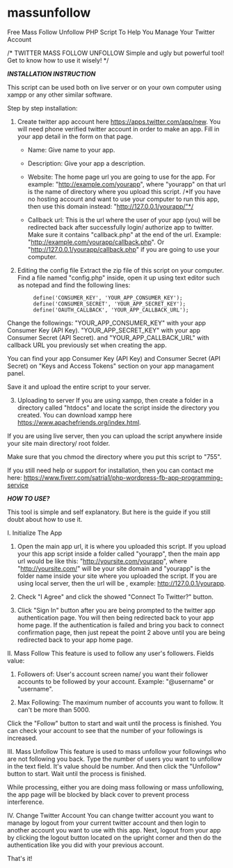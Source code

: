# massunfollow
Free Mass Follow Unfollow PHP Script To Help You Manage Your Twitter Account

/*
TWITTER MASS FOLLOW UNFOLLOW
Simple and ugly but powerful tool! Get to know how to use it wisely!
*/

***INSTALLATION INSTRUCTION***

This script can be used both on live server or on your own computer using xampp or any other similar software.

Step by step installation:

1. Create twitter app account here https://apps.twitter.com/app/new. You will need phone verified twitter account in order to make an app. Fill in your app detail in the form on that page.
	- Name: Give name to your app.
	
	- Description: Give your app a description.
	
	- Website: The home page url you are going to use for the app. For example: "http://example.com/yourapp", where "yourapp" on that url is the name of directory where you upload this script. /*If you have no hosting account and want to use your computer to run this app, then use this domain instead: "http://127.0.0.1/yourapp/"*/
	
	- Callback url: This is the url where the user of your app (you) will be redirected back after successfully login/ authorize app to twitter. Make sure it contains "callback.php" at the end of the url. Example: "http://example.com/yourapp/callback.php". Or "http://127.0.0.1/yourapp/callback.php" if you are going to use your computer.

2. Editing the config file
Extract the zip file of this script on your computer. Find a file named "config.php" inside, open it up using text editor such as notepad and find the following lines:

			define('CONSUMER_KEY', 'YOUR_APP_CONSUMER_KEY');
			define('CONSUMER_SECRET', 'YOUR_APP_SECRET_KEY');
			define('OAUTH_CALLBACK', 'YOUR_APP_CALLBACK_URL');
			
Change the followings:
"YOUR_APP_CONSUMER_KEY" with your app Consumer Key (API Key).
"YOUR_APP_SECRET_KEY" with your app Consumer Secret (API Secret).
and
"YOUR_APP_CALLBACK_URL" with callback URL you previously set when creating the app.

You can find your app Consumer Key (API Key) and Consumer Secret (API Secret) on "Keys and Access Tokens" section on your app managament panel.

Save it and upload the entire script to your server.

3. Uploading to server
If you are using xampp, then create a folder in a directory called "htdocs" and locate the script inside the directory you created. You can download xampp here https://www.apachefriends.org/index.html. 

If you are using live server, then you can upload the script anywhere inside your site main directory/ root folder.

Make sure that you chmod the directory where you put this script to "755".

If you still need help or support for installation, then you can contact me here: https://www.fiverr.com/satria1/php-wordpress-fb-app-programming-service


***HOW TO USE?***

This tool is simple and self explanatory. But here is the guide if you still doubt about how to use it.

I. Initialize The App

1. Open the main app url, it is where you uploaded this script.
If you upload your this app script inside a folder called "yourapp", then the main app url would be like this: "http://yoursite.com/yourapp", where "http://yoursite.com/" will be your site domain and "yourapp" is the folder name inside your site where you uploaded the script.
If you are using local server, then the url will be , example: http://127.0.0.1/yourapp.

2. Check "I Agree" and click the showed "Connect To Twitter?" button.

3. Click "Sign In" button after you are being prompted to the twitter app authentication page. You will then being redirected back to your app home page.
If the authentication is failed and bring you back to connect confirmation page, then just repeat the point 2 above until you are being redirected back to your app home page.

II. Mass Follow
This feature is used to follow any user's followers.
Fields value:
1. Followers of: User's account screen name/ you want their follower accounts to be followed by your account. 
Example: "@username" or "username".

2. Max Following: The maximum number of accounts you want to follow. It can't be more than 5000.

Click the "Follow" button to start and wait until the process is finished. You can check your account to see that the number of your followings is increased.


III. Mass Unfollow
This feature is used to mass unfollow your followings who are not following you back.
Type the number of users you want to unfollow in the text field. It's value should be number. And then click the "Unfollow" button to start. Wait until the process is finished.

While processing, either you are doing mass following or mass unfollowing, the app page will be blocked by black cover to prevent process interference.

IV. Change Twitter Account
You can change twitter account you want to manage by logout from your current twitter account and then login to another account you want to use with this app. Next, logout from your app by clicking the logout button located on the upright corner and then do the authentication like you did with your previous account.

That's it!
